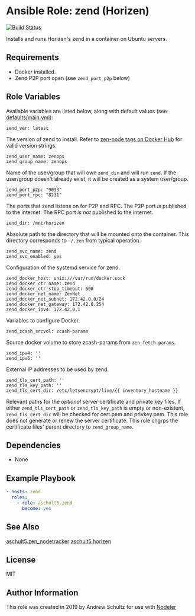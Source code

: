 # Ansible Role: zend (Horizen)

[![Build Status](https://travis-ci.com/aschult5/ansible-role-zend.svg?branch=master)](https://travis-ci.com/aschult5/ansible-role-zend)

Installs and runs Horizen's zend in a container on Ubuntu servers.

## Requirements

- Docker installed.
- Zend P2P port open (see `zend_port_p2p` below)

## Role Variables

Available variables are listed below, along with default values (see [defaults/main.yml](defaults/main.yml)):

    zend_ver: latest

The version of zend to install. Refer to [zen-node tags on Docker Hub](https://hub.docker.com/r/zencash/zen-node/tags) for valid version strings.

    zend_user_name: zenops
    zend_group_name: zenops

Name of the user/group that will own `zend_dir` and will run `zend`.
If the user/group doesn't already exist, it will be created as a system user/group.

    zend_port_p2p: "9033"
    zend_port_rpc: "8231"

The ports that zend listens on for P2P and RPC.
The P2P port *is* published to the internet.
The RPC port *is not* published to the internet.

    zend_dir: /mnt/horizen

Absolute path to the directory that will be mounted onto the container.
This directory corresponds to `~/.zen` from typical operation.

    zend_svc_name: zend
    zend_svc_enabled: yes

Configuration of the systemd service for zend.

    zend_docker_host: unix:///var/run/docker.sock
    zend_docker_ctr_name: zend
    zend_docker_ctr_stop_timeout: 600
    zend_docker_net_name: ZenNet
    zend_docker_net_subnet: 172.42.0.0/24
    zend_docker_net_gateway: 172.42.0.254
    zend_docker_ipv4: 172.42.0.1

Variables to configure Docker.

    zend_zcash_srcvol: zcash-params

Source docker volume to store zcash-params from `zen-fetch-params`.

    zend_ipv4: ''
    zend_ipv6: ''

External IP addresses to be used by zend.

    zend_tls_cert_path: ''
    zend_tls_key_path: ''
    zend_tls_cert_dir: /etc/letsencrypt/live/{{ inventory_hostname }}

Relevant paths for the *optional* server certificate and private key files.
If either `zend_tls_cert_path` or `zend_tls_key_path` is empty or non-existent,
`zend_tls_cert_dir` will be checked for cert.pem and privkey.pem.
This role does not generate or renew the server certificate.
This role chgrps the certificate files' parent directory to `zend_group_name`.

## Dependencies

- None

## Example Playbook

```yaml
- hosts: zend
  roles:
    - role: aschult5.zend
      become: yes
```

## See Also
[aschult5.zen_nodetracker](https://github.com/aschult5/ansible-role-zen-nodetracker)
[aschult5.horizen](https://github.com/aschult5/ansible-collection-horizen)

## License

MIT

## Author Information

This role was created in 2019 by Andrew Schultz for use with [Nodeler](https://www.nodeler.com)
